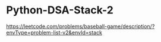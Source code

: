# Python-DSA-Stack-2

https://leetcode.com/problems/baseball-game/description/?envType=problem-list-v2&envId=stack

